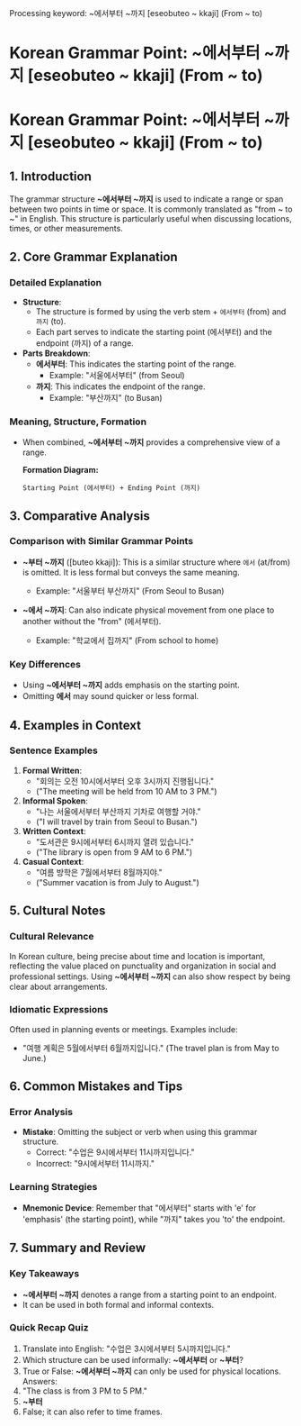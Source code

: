Processing keyword: ~에서부터 ~까지 [eseobuteo ~ kkaji] (From ~ to)
# Korean Grammar Point: ~에서부터 ~까지 [eseobuteo ~ kkaji] (From ~ to)
# Korean Grammar Point: ~에서부터 ~까지 [eseobuteo ~ kkaji] (From ~ to)
## 1. Introduction
The grammar structure **~에서부터 ~까지** is used to indicate a range or span between two points in time or space. It is commonly translated as "from ~ to ~" in English. This structure is particularly useful when discussing locations, times, or other measurements.
## 2. Core Grammar Explanation
### Detailed Explanation
- **Structure**: 
  - The structure is formed by using the verb stem + `에서부터` (from) and `까지` (to).
  - Each part serves to indicate the starting point (에서부터) and the endpoint (까지) of a range.
- **Parts Breakdown**:
  - **에서부터**: This indicates the starting point of the range.
    - Example: "서울에서부터" (from Seoul)
  - **까지**: This indicates the endpoint of the range.
    - Example: "부산까지" (to Busan)
### Meaning, Structure, Formation
- When combined, **~에서부터 ~까지** provides a comprehensive view of a range.
  
  **Formation Diagram:**
  ```
  Starting Point (에서부터) + Ending Point (까지)
  ```
## 3. Comparative Analysis
### Comparison with Similar Grammar Points
- **~부터 ~까지** ([buteo kkaji]): This is a similar structure where `에서` (at/from) is omitted. It is less formal but conveys the same meaning.
  - Example: "서울부터 부산까지" (From Seoul to Busan)
  
- **~에서 ~까지**: Can also indicate physical movement from one place to another without the "from" (에서부터).
  - Example: "학교에서 집까지" (From school to home)
### Key Differences
- Using **~에서부터 ~까지** adds emphasis on the starting point.
- Omitting **에서** may sound quicker or less formal.
## 4. Examples in Context
### Sentence Examples
1. **Formal Written**:
   - "회의는 오전 10시에서부터 오후 3시까지 진행됩니다."
   - ("The meeting will be held from 10 AM to 3 PM.")
2. **Informal Spoken**:
   - "나는 서울에서부터 부산까지 기차로 여행할 거야."
   - ("I will travel by train from Seoul to Busan.")
3. **Written Context**:
   - "도서관은 9시에서부터 6시까지 열려 있습니다."
   - ("The library is open from 9 AM to 6 PM.")
4. **Casual Context**:
   - "여름 방학은 7월에서부터 8월까지야."
   - ("Summer vacation is from July to August.")
## 5. Cultural Notes
### Cultural Relevance
In Korean culture, being precise about time and location is important, reflecting the value placed on punctuality and organization in social and professional settings. Using **~에서부터 ~까지** can also show respect by being clear about arrangements.
### Idiomatic Expressions
Often used in planning events or meetings. Examples include:
- "여행 계획은 5월에서부터 6월까지입니다." (The travel plan is from May to June.)
  
## 6. Common Mistakes and Tips
### Error Analysis
- **Mistake**: Omitting the subject or verb when using this grammar structure.
  - Correct: "수업은 9시에서부터 11시까지입니다."
  - Incorrect: "9시에서부터 11시까지."
### Learning Strategies
- **Mnemonic Device**: Remember that "에서부터" starts with 'e' for 'emphasis' (the starting point), while "까지" takes you 'to' the endpoint.
## 7. Summary and Review
### Key Takeaways
- **~에서부터 ~까지** denotes a range from a starting point to an endpoint.
- It can be used in both formal and informal contexts.
### Quick Recap Quiz
1. Translate into English: "수업은 3시에서부터 5시까지입니다."
2. Which structure can be used informally: **~에서부터** or **~부터**?
3. True or False: **~에서부터 ~까지** can only be used for physical locations.
Answers:
1. "The class is from 3 PM to 5 PM."
2. **~부터**
3. False; it can also refer to time frames.

